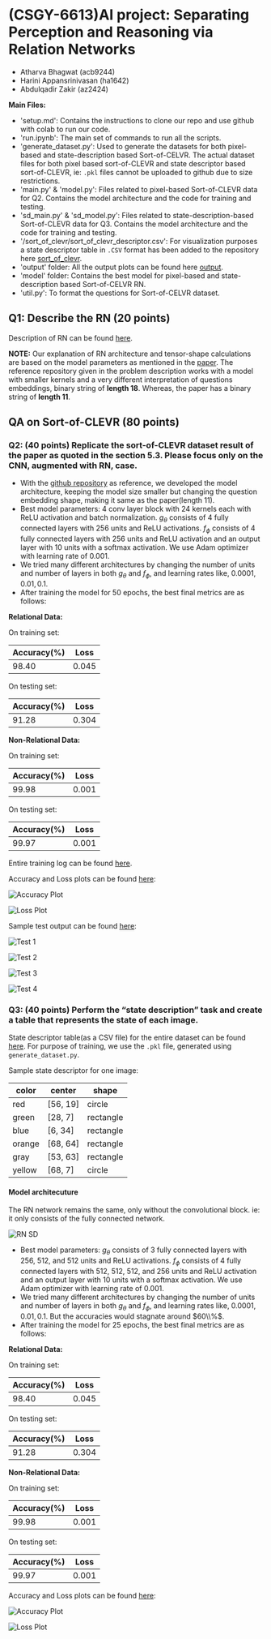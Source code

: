 # (CSGY-6613)AI project: Separating Perception and Reasoning via Relation Networks

- Atharva Bhagwat (acb9244)
- Harini Appansrinivasan (ha1642)
- Abdulqadir Zakir (az2424)

**Main Files:**
- 'setup.md': Contains the instructions to clone our repo and use github with colab to run our code.
- 'run.ipynb': The main set of commands to run all the scripts.
- 'generate_dataset.py': Used to generate the datasets for both pixel-based and state-description based Sort-of-CELVR. The actual dataset files for both pixel based sort-of-CLEVR and state descriptor based sort-of-CLEVR, ie: `.pkl` files cannot be uploaded to github due to size restrictions. 
- 'main.py' & 'model.py': Files related to pixel-based Sort-of-CLEVR data for Q2. Contains the model architecture and the code for training and testing.
- 'sd_main.py' & 'sd_model.py': Files related to state-description-based Sort-of-CLEVR data for Q3. Contains the model architecture and the code for training and testing.
- '/sort_of_clevr/sort_of_clevr_descriptor.csv': For visualization purposes a state descriptor table in `.CSV` format has been added to the repository here [sort_of_clevr](https://github.com/atharva-bhagwat/CSGY-6613/tree/main/sort_of_clevr).
- 'output' folder: All the output plots can be found here [output](https://github.com/atharva-bhagwat/CSGY-6613/tree/main/output).
- 'model' folder: Contains the best model for pixel-based and state-description based Sort-of-CELVR RN.
- 'util.py': To format the questions for Sort-of-CELVR dataset.


## Q1: Describe the RN (20 points)

Description of RN can be found [here](https://github.com/atharva-bhagwat/CSGY-6613/blob/main/milestone1/milestone1.ipynb).

**NOTE:** Our explanation of RN architecture and tensor-shape calculations are based on the model parameters as mentioned in the [paper](https://arxiv.org/pdf/1706.01427.pdf). 
The reference repository given in the problem description works with a model with smaller kernels and a very different interpretation of questions embeddings, binary string of **length 18**. Whereas, the paper has a binary string of **length 11**.

## QA on Sort-of-CLEVR (80 points)

### Q2: (40 points) Replicate the sort-of-CLEVR dataset result of the paper as quoted in the section 5.3. Please focus only on the CNN, augmented with RN, case.

- With the [github repository](https://github.com/kimhc6028/relational-networks) as reference, we developed the model architecture, keeping the model size smaller but changing the question embedding shape, making it same as the paper(length 11).
- Best model parameters: 4 conv layer block with 24 kernels each with ReLU activation and batch normalization. $g_\theta$ consists of 4 fully connected layers with 256 units and ReLU activations. $f_\phi$ consists of 4 fully connected layers with 256 units and ReLU activation and an output layer with 10 units with a softmax activation. We use Adam optimizer with learning rate of $0.001$.
- We tried many different architectures by changing the number of units and number of layers in both $g_\theta$ and $f_\phi$, and learning rates like, $0.0001, 0.01, 0.1$.
- After training the model for 50 epochs, the best final metrics are as follows:

**Relational Data:**

On training set:

| Accuracy(%) | Loss |
|---|---|
| 98.40 | 0.045 |

On testing set:

| Accuracy(%) | Loss |
|---|---|
| 91.28 | 0.304 |

**Non-Relational Data:**

On training set:

| Accuracy(%) | Loss |
|---|---|
| 99.98 | 0.001 |

On testing set:

| Accuracy(%) | Loss |
|---|---|
| 99.97 | 0.001 |

Entire training log can be found [here](https://github.com/atharva-bhagwat/CSGY-6613/blob/main/logs.txt).

Accuracy and Loss plots can be found [here](https://github.com/atharva-bhagwat/CSGY-6613/tree/main/output):

![Accuracy Plot](https://github.com/atharva-bhagwat/CSGY-6613/blob/main/output/acc.jpg)

![Loss Plot](https://github.com/atharva-bhagwat/CSGY-6613/blob/main/output/loss.jpg)

Sample test output can be found [here](https://github.com/atharva-bhagwat/CSGY-6613/tree/main/output):

![Test 1](https://github.com/atharva-bhagwat/CSGY-6613/blob/main/output/test_0.jpg)

![Test 2](https://github.com/atharva-bhagwat/CSGY-6613/blob/main/output/test_15.jpg)

![Test 3](https://github.com/atharva-bhagwat/CSGY-6613/blob/main/output/test_30.jpg)

![Test 4](https://github.com/atharva-bhagwat/CSGY-6613/blob/main/output/test_45.jpg)

### Q3: (40 points) Perform the “state description” task and create a table that represents the state of each image.

State descriptor table(as a CSV file) for the entire dataset can be found [here](https://github.com/atharva-bhagwat/CSGY-6613/blob/main/sort_of_clevr/sort_of_clevr_descriptor.csv).
For purpose of training, we use the `.pkl` file, generated using `generate_dataset.py`.

Sample state descriptor for one image:

| color | center | shape|
|---|---|---|
| red | [56, 19] | circle |
| green | [28, 7] | rectangle |
| blue | [6, 34] | rectangle |
| orange | [68, 64] | rectangle |
| gray | [53, 63] | rectangle |
| yellow | [68, 7] | circle |

#### Model architecuture
The RN network remains the same, only without the convolutional block. ie: it only consists of the fully connected network.

![RN SD](https://github.com/atharva-bhagwat/CSGY-6613/blob/main/docs/RN_sd.jpg)

- Best model parameters: $g_\theta$ consists of 3 fully connected layers with 256, 512, and 512 units and ReLU activations. $f_\phi$ consists of 4 fully connected layers with 512, 512, 512, and 256 units and ReLU activation and an output layer with 10 units with a softmax activation. We use Adam optimizer with learning rate of $0.001$.
- We tried many different architectures by changing the number of units and number of layers in both $g_\theta$ and $f_\phi$, and learning rates like, $0.0001, 0.01, 0.1$. But the accuracies would stagnate around $60\\%$.
- After training the model for 25 epochs, the best final metrics are as follows:

**Relational Data:**

On training set:

| Accuracy(%) | Loss |
|---|---|
| 98.40 | 0.045 |

On testing set:

| Accuracy(%) | Loss |
|---|---|
| 91.28 | 0.304 |

**Non-Relational Data:**

On training set:

| Accuracy(%) | Loss |
|---|---|
| 99.98 | 0.001 |

On testing set:

| Accuracy(%) | Loss |
|---|---|
| 99.97 | 0.001 |

Accuracy and Loss plots can be found [here](https://github.com/atharva-bhagwat/CSGY-6613/tree/main/output):

![Accuracy Plot](https://github.com/atharva-bhagwat/CSGY-6613/blob/main/output/acc_sd.jpg)

![Loss Plot](https://github.com/atharva-bhagwat/CSGY-6613/blob/main/output/loss_sd.jpg)
